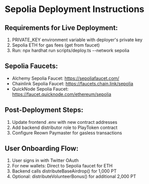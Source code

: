 
# Sepolia Deployment Instructions

## Requirements for Live Deployment:
1. PRIVATE_KEY environment variable with deployer's private key
2. Sepolia ETH for gas fees (get from faucet)
3. Run: npx hardhat run scripts/deploy.ts --network sepolia

## Sepolia Faucets:
- Alchemy Sepolia Faucet: https://sepoliafaucet.com/
- Chainlink Sepolia Faucet: https://faucets.chain.link/sepolia
- QuickNode Sepolia Faucet: https://faucet.quicknode.com/ethereum/sepolia

## Post-Deployment Steps:
1. Update frontend .env with new contract addresses
2. Add backend distributor role to PlayToken contract
3. Configure Reown Paymaster for gasless transactions

## User Onboarding Flow:
1. User signs in with Twitter OAuth
2. For new wallets: Direct to Sepolia faucet for ETH
3. Backend calls distributeBaseAirdrop() for 1,000 PT
4. Optional: distributeVolunteerBonus() for additional 2,000 PT

